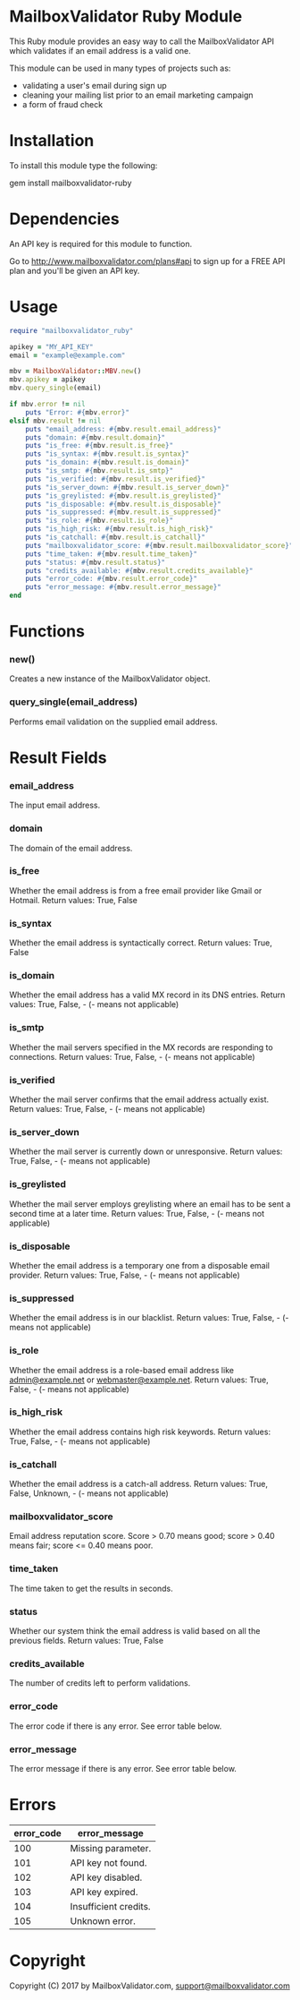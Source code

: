 MailboxValidator Ruby Module
============================

This Ruby module provides an easy way to call the MailboxValidator API which validates if an email address is a valid one.

This module can be used in many types of projects such as:

 - validating a user's email during sign up
 - cleaning your mailing list prior to an email marketing campaign
 - a form of fraud check

Installation
============

To install this module type the following:

   gem install mailboxvalidator-ruby

Dependencies
============

An API key is required for this module to function.

Go to http://www.mailboxvalidator.com/plans#api to sign up for a FREE API plan and you'll be given an API key.

Usage
=====

```ruby
require "mailboxvalidator_ruby"

apikey = "MY_API_KEY"
email = "example@example.com"

mbv = MailboxValidator::MBV.new()
mbv.apikey = apikey
mbv.query_single(email)

if mbv.error != nil
	puts "Error: #{mbv.error}"
elsif mbv.result != nil
	puts "email_address: #{mbv.result.email_address}"
	puts "domain: #{mbv.result.domain}"
	puts "is_free: #{mbv.result.is_free}"
	puts "is_syntax: #{mbv.result.is_syntax}"
	puts "is_domain: #{mbv.result.is_domain}"
	puts "is_smtp: #{mbv.result.is_smtp}"
	puts "is_verified: #{mbv.result.is_verified}"
	puts "is_server_down: #{mbv.result.is_server_down}"
	puts "is_greylisted: #{mbv.result.is_greylisted}"
	puts "is_disposable: #{mbv.result.is_disposable}"
	puts "is_suppressed: #{mbv.result.is_suppressed}"
	puts "is_role: #{mbv.result.is_role}"
	puts "is_high_risk: #{mbv.result.is_high_risk}"
	puts "is_catchall: #{mbv.result.is_catchall}"
	puts "mailboxvalidator_score: #{mbv.result.mailboxvalidator_score}"
	puts "time_taken: #{mbv.result.time_taken}"
	puts "status: #{mbv.result.status}"
	puts "credits_available: #{mbv.result.credits_available}"
	puts "error_code: #{mbv.result.error_code}"
	puts "error_message: #{mbv.result.error_message}"
end
```

Functions
=========

### new()

Creates a new instance of the MailboxValidator object.

### query_single(email_address)

Performs email validation on the supplied email address.

Result Fields
=============

### email_address

The input email address.

### domain

The domain of the email address.

### is_free

Whether the email address is from a free email provider like Gmail or Hotmail.
Return values: True, False

### is_syntax

Whether the email address is syntactically correct.
Return values: True, False

### is_domain

Whether the email address has a valid MX record in its DNS entries.
Return values: True, False, -  (- means not applicable)

### is_smtp

Whether the mail servers specified in the MX records are responding to connections.
Return values: True, False, -  (- means not applicable)

### is_verified

Whether the mail server confirms that the email address actually exist.
Return values: True, False, -  (- means not applicable)

### is_server_down

Whether the mail server is currently down or unresponsive.
Return values: True, False, -  (- means not applicable)

### is_greylisted

Whether the mail server employs greylisting where an email has to be sent a second time at a later time.
Return values: True, False, -  (- means not applicable)

### is_disposable

Whether the email address is a temporary one from a disposable email provider.
Return values: True, False, -  (- means not applicable)

### is_suppressed

Whether the email address is in our blacklist.
Return values: True, False, -  (- means not applicable)

### is_role

Whether the email address is a role-based email address like admin@example.net or webmaster@example.net.
Return values: True, False, -  (- means not applicable)

### is_high_risk

Whether the email address contains high risk keywords.
Return values: True, False, -  (- means not applicable)

### is_catchall

Whether the email address is a catch-all address.
Return values: True, False, Unknown, -  (- means not applicable)

### mailboxvalidator_score

Email address reputation score. Score > 0.70 means good; score > 0.40 means fair; score <= 0.40 means poor.

### time_taken

The time taken to get the results in seconds.

### status

Whether our system think the email address is valid based on all the previous fields.
Return values: True, False

### credits_available

The number of credits left to perform validations.

### error_code

The error code if there is any error. See error table below.

### error_message

The error message if there is any error. See error table below.

Errors
======

| error_code | error_message |
| ---------- | ------------- |
| 100 | Missing parameter. |
| 101 | API key not found. |
| 102 | API key disabled. |
| 103 | API key expired. |
| 104 | Insufficient credits. |
| 105 | Unknown error. |

Copyright
=========

Copyright (C) 2017 by MailboxValidator.com, support@mailboxvalidator.com
